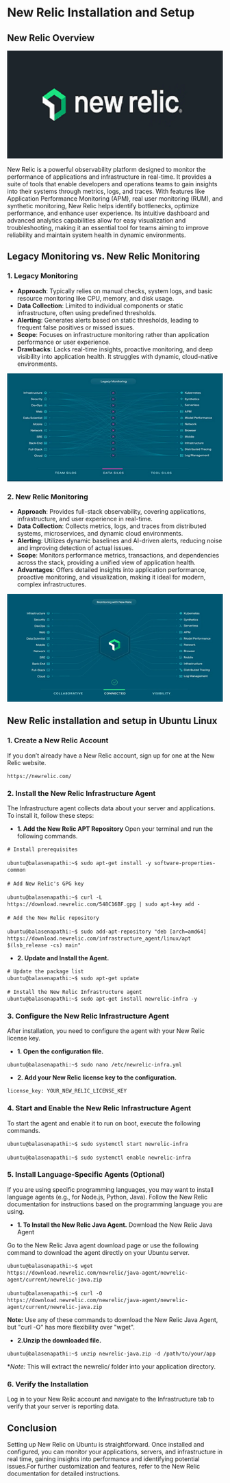 # New Relic Installation and Setup

## New Relic Overview

![New Relic](https://github.com/balusena/observability-monitoring-for-devops/blob/main/07-New%20Relic%20Installation%20and%20Setup/newrelic.png)

New Relic is a powerful observability platform designed to monitor the performance of applications and infrastructure in
real-time. It provides a suite of tools that enable developers and operations teams to gain insights into their systems 
through metrics, logs, and traces. With features like Application Performance Monitoring (APM), real user monitoring (RUM),
and synthetic monitoring, New Relic helps identify bottlenecks, optimize performance, and enhance user experience. Its 
intuitive dashboard and advanced analytics capabilities allow for easy visualization and troubleshooting, making it an 
essential tool for teams aiming to improve reliability and maintain system health in dynamic environments.

## Legacy Monitoring vs. New Relic Monitoring

### 1. **Legacy Monitoring**
   - **Approach**: Typically relies on manual checks, system logs, and basic resource monitoring like CPU, memory, and 
   disk usage.
   - **Data Collection**: Limited to individual components or static infrastructure, often using predefined thresholds.
   - **Alerting**: Generates alerts based on static thresholds, leading to frequent false positives or missed issues.
   - **Scope**: Focuses on infrastructure monitoring rather than application performance or user experience.
   - **Drawbacks**: Lacks real-time insights, proactive monitoring, and deep visibility into application health. It 
   struggles with dynamic, cloud-native environments.

![New Relic Legacy Monitoring](https://github.com/balusena/observability-monitoring-for-devops/blob/main/07-New%20Relic%20Installation%20and%20Setup/newrelic-legacy-monitoring.png)
### 2. **New Relic Monitoring**
   - **Approach**: Provides full-stack observability, covering applications, infrastructure, and user experience in 
   real-time.
   - **Data Collection**: Collects metrics, logs, and traces from distributed systems, microservices, and dynamic cloud 
   environments.
   - **Alerting**: Utilizes dynamic baselines and AI-driven alerts, reducing noise and improving detection of actual issues.
   - **Scope**: Monitors performance metrics, transactions, and dependencies across the stack, providing a unified view 
   of application health.
   - **Advantages**: Offers detailed insights into application performance, proactive monitoring, and visualization, 
   making it ideal for modern, complex infrastructures.

![New Relic Monitoring](https://github.com/balusena/observability-monitoring-for-devops/blob/main/07-New%20Relic%20Installation%20and%20Setup/newrelic-monitoring.png)

## New Relic installation and setup in Ubuntu Linux

### 1. Create a New Relic Account
If you don’t already have a New Relic account, sign up for one at the New Relic website.
```
https://newrelic.com/
```

### 2. Install the New Relic Infrastructure Agent
The Infrastructure agent collects data about your server and applications. To install it, follow these steps:

- **1. Add the New Relic APT Repository**
Open your terminal and run the following commands.
```
# Install prerequisites

ubuntu@balasenapathi:~$ sudo apt-get install -y software-properties-common

# Add New Relic's GPG key

ubuntu@balasenapathi:~$ curl -L https://download.newrelic.com/548C16BF.gpg | sudo apt-key add -

# Add the New Relic repository

ubuntu@balasenapathi:~$ sudo add-apt-repository "deb [arch=amd64] https://download.newrelic.com/infrastructure_agent/linux/apt $(lsb_release -cs) main"
```

- **2. Update and Install the Agent.**
```
# Update the package list
ubuntu@balasenapathi:~$ sudo apt-get update

# Install the New Relic Infrastructure agent
ubuntu@balasenapathi:~$ sudo apt-get install newrelic-infra -y
```

### 3. Configure the New Relic Infrastructure Agent
After installation, you need to configure the agent with your New Relic license key.

- **1. Open the configuration file.**
```
ubuntu@balasenapathi:~$ sudo nano /etc/newrelic-infra.yml
```
- **2. Add your New Relic license key to the configuration.**
```
license_key: YOUR_NEW_RELIC_LICENSE_KEY
```

### 4. Start and Enable the New Relic Infrastructure Agent
To start the agent and enable it to run on boot, execute the following commands.
```
ubuntu@balasenapathi:~$ sudo systemctl start newrelic-infra

ubuntu@balasenapathi:~$ sudo systemctl enable newrelic-infra
```

### 5. Install Language-Specific Agents (Optional)
If you are using specific programming languages, you may want to install language agents (e.g., for Node.js, Python, Java).
Follow the New Relic documentation for instructions based on the programming language you are using.

- **1. To Install the New Relic Java Agent.**
Download the New Relic Java Agent

Go to the New Relic Java agent download page or use the following command to download the agent directly on your Ubuntu 
server.
```
ubuntu@balasenapathi:~$ wget https://download.newrelic.com/newrelic/java-agent/newrelic-agent/current/newrelic-java.zip

ubuntu@balasenapathi:~$ curl -O https://download.newrelic.com/newrelic/java-agent/newrelic-agent/current/newrelic-java.zip
```
**Note:** Use any of these commands to download the New Relic Java Agent, but "curl -O" has more flexibility over "wget".

- **2.Unzip the downloaded file.**
```
ubuntu@balasenapathi:~$ unzip newrelic-java.zip -d /path/to/your/app
```
**Note:* This will extract the newrelic/ folder into your application directory.

### 6. Verify the Installation
Log in to your New Relic account and navigate to the Infrastructure tab to verify that your server is reporting data.

## Conclusion
Setting up New Relic on Ubuntu is straightforward. Once installed and configured, you can monitor your applications, 
servers, and infrastructure in real time, gaining insights into performance and identifying potential issues.For further
customization and features, refer to the New Relic documentation for detailed instructions.





